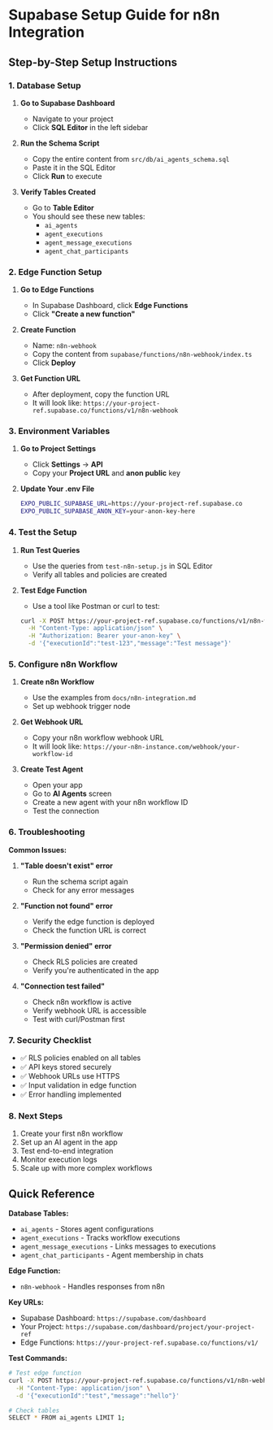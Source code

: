 # Supabase Setup Guide for n8n Integration

## Step-by-Step Setup Instructions

### 1. Database Setup

1. **Go to Supabase Dashboard**
   - Navigate to your project
   - Click **SQL Editor** in the left sidebar

2. **Run the Schema Script**
   - Copy the entire content from `src/db/ai_agents_schema.sql`
   - Paste it in the SQL Editor
   - Click **Run** to execute

3. **Verify Tables Created**
   - Go to **Table Editor**
   - You should see these new tables:
     - `ai_agents`
     - `agent_executions` 
     - `agent_message_executions`
     - `agent_chat_participants`

### 2. Edge Function Setup

1. **Go to Edge Functions**
   - In Supabase Dashboard, click **Edge Functions**
   - Click **"Create a new function"**

2. **Create Function**
   - Name: `n8n-webhook`
   - Copy the content from `supabase/functions/n8n-webhook/index.ts`
   - Click **Deploy**

3. **Get Function URL**
   - After deployment, copy the function URL
   - It will look like: `https://your-project-ref.supabase.co/functions/v1/n8n-webhook`

### 3. Environment Variables

1. **Go to Project Settings**
   - Click **Settings** → **API**
   - Copy your **Project URL** and **anon public** key

2. **Update Your .env File**
   ```bash
   EXPO_PUBLIC_SUPABASE_URL=https://your-project-ref.supabase.co
   EXPO_PUBLIC_SUPABASE_ANON_KEY=your-anon-key-here
   ```

### 4. Test the Setup

1. **Run Test Queries**
   - Use the queries from `test-n8n-setup.js` in SQL Editor
   - Verify all tables and policies are created

2. **Test Edge Function**
   - Use a tool like Postman or curl to test:
   ```bash
   curl -X POST https://your-project-ref.supabase.co/functions/v1/n8n-webhook \
     -H "Content-Type: application/json" \
     -H "Authorization: Bearer your-anon-key" \
     -d '{"executionId":"test-123","message":"Test message"}'
   ```

### 5. Configure n8n Workflow

1. **Create n8n Workflow**
   - Use the examples from `docs/n8n-integration.md`
   - Set up webhook trigger node

2. **Get Webhook URL**
   - Copy your n8n workflow webhook URL
   - It will look like: `https://your-n8n-instance.com/webhook/your-workflow-id`

3. **Create Test Agent**
   - Open your app
   - Go to **AI Agents** screen
   - Create a new agent with your n8n workflow ID
   - Test the connection

### 6. Troubleshooting

**Common Issues:**

1. **"Table doesn't exist" error**
   - Run the schema script again
   - Check for any error messages

2. **"Function not found" error**
   - Verify the edge function is deployed
   - Check the function URL is correct

3. **"Permission denied" error**
   - Check RLS policies are created
   - Verify you're authenticated in the app

4. **"Connection test failed"**
   - Check n8n workflow is active
   - Verify webhook URL is accessible
   - Test with curl/Postman first

### 7. Security Checklist

- ✅ RLS policies enabled on all tables
- ✅ API keys stored securely
- ✅ Webhook URLs use HTTPS
- ✅ Input validation in edge function
- ✅ Error handling implemented

### 8. Next Steps

1. Create your first n8n workflow
2. Set up an AI agent in the app
3. Test end-to-end integration
4. Monitor execution logs
5. Scale up with more complex workflows

## Quick Reference

**Database Tables:**
- `ai_agents` - Stores agent configurations
- `agent_executions` - Tracks workflow executions
- `agent_message_executions` - Links messages to executions
- `agent_chat_participants` - Agent membership in chats

**Edge Function:**
- `n8n-webhook` - Handles responses from n8n

**Key URLs:**
- Supabase Dashboard: `https://supabase.com/dashboard`
- Your Project: `https://supabase.com/dashboard/project/your-project-ref`
- Edge Functions: `https://your-project-ref.supabase.co/functions/v1/`

**Test Commands:**
```bash
# Test edge function
curl -X POST https://your-project-ref.supabase.co/functions/v1/n8n-webhook \
  -H "Content-Type: application/json" \
  -d '{"executionId":"test","message":"hello"}'

# Check tables
SELECT * FROM ai_agents LIMIT 1;
```
